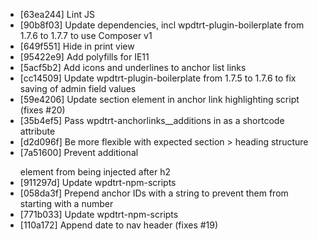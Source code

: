 * [63ea244] Lint JS
* [90b8f03] Update dependencies, incl wpdtrt-plugin-boilerplate from 1.7.6 to 1.7.7 to use Composer v1
* [649f551] Hide in print view
* [95422e9] Add polyfills for IE11
* [5acf5b2] Add icons and underlines to anchor list links
* [cc14509] Update wpdtrt-plugin-boilerplate from 1.7.5 to 1.7.6 to fix saving of admin field values
* [59e4206] Update section element in anchor link highlighting script (fixes #20)
* [35b4ef5] Pass wpdtrt-anchorlinks__additions in as a shortcode attribute
* [d2d096f] Be more flexible with expected section > heading structure
* [7a51600] Prevent additional <p></p> element from being injected after h2
* [911297d] Update wpdtrt-npm-scripts
* [058da3f] Prepend anchor IDs with a string to prevent them from starting with a number
* [771b033] Update wpdtrt-npm-scripts
* [110a172] Append date to nav header (fixes #19)
